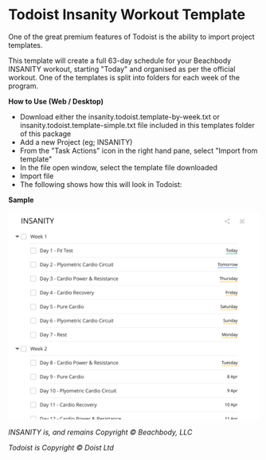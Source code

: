 # Todoist Insanity Workout Template

One of the great premium features of Todoist is the ability to import project templates.

This template will create a full 63-day schedule for your Beachbody INSANITY workout, starting "Today" and organised as per the official workout.  One of the templates is split into folders for each week of the program.

**How to Use (Web / Desktop)**

* Download either the insanity.todoist.template-by-week.txt or insanity.todoist.template-simple.txt file included in this templates folder of this package
* Add a new Project (eg; INSANITY)
* From the "Task Actions" icon in the right hand pane, select "Import from template"
* In the file open window, select the template file downloaded
* Import file
* The following shows how this will look in Todoist:

**Sample**

![Insanity Template](images/insanity-todist-template-example.png)

_INSANITY is, and remains Copyright :copyright: Beachbody, LLC_

_Todoist is Copyright :copyright: Doist Ltd_


